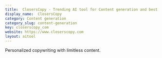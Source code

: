 ```yaml
---
title:  ClosersCopy - Trending AI tool for Content generation and best alternatives
display_name:  ClosersCopy
category: Content generation
category_slug: content-generation
key: closerscopy_com
website: https://www.closerscopy.com
layout: aitool
---
```


Personalized copywriting with limitless content.
